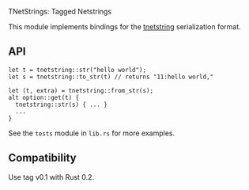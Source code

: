 TNetStrings: Tagged Netstrings

This module implements bindings for the [tnetstring](http://tnetstrings.org)
serialization format.

## API

    let t = tnetstring::str("hello world");
    let s = tnetstring::to_str(t) // returns "11:hello world,"

    let (t, extra) = tnetstring::from_str(s);
    alt option::get(t) {
      tnetstring::str(s) { ... }
      ...
    }

See the `tests` module in `lib.rs` for more examples.

## Compatibility

Use tag v0.1 with Rust 0.2.
